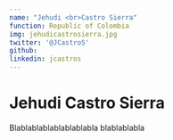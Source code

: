 ```yaml
---
name: "Jehudi <br>Castro Sierra"
function: Republic of Colombia
img: jehudicastrosierra.jpg
twitter: '@JCastroS'
github: 
linkedin: jcastros
---
```


# Jehudi Castro Sierra
 
Blablablablablablablabla
blablablabla

